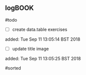 logBOOK
---


#todo


* [ ] create data.table exercises


added: Tue Sep 11 13:05:14 BST 2018


* [ ] update title image


added: Tue Sep 11 13:05:25 BST 2018


#sorted



